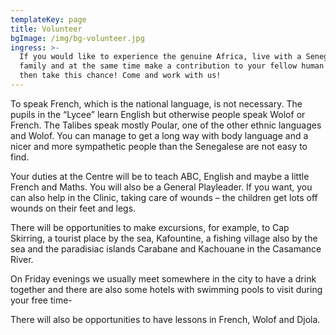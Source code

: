 ```yaml
---
templateKey: page
title: Volunteer
bgImage: /img/bg-volunteer.jpg
ingress: >-
  If you would like to experience the genuine Africa, live with a Senegalese
  family and at the same time make a contribution to your fellow human beings,
  then take this chance! Come and work with us!
---
```

To speak French, which is the national language, is not necessary. The pupils in the “Lycee” learn English but otherwise people speak Wolof or French. The Talibes speak mostly Poular, one of the other ethnic languages and Wolof. You can manage to get a long way with body language and a nicer and more sympathetic people than the Senegalese are not easy to find.



Your duties at the Centre will be to teach ABC, English and maybe a little French and Maths. You will also be a General Playleader. If you want, you can also help in the Clinic, taking care of wounds – the children get lots off wounds on their feet and legs.



There will be opportunities to make excursions, for example, to Cap Skirring, a tourist place by the sea, Kafountine, a fishing village also by the sea and the paradisiac islands Carabane and Kachouane in the Casamance River.



On Friday evenings we usually meet somewhere in the city to have a drink together and there are also some hotels with swimming pools to visit during your free time-



There will also be opportunities to have lessons in French, Wolof and Djola.
